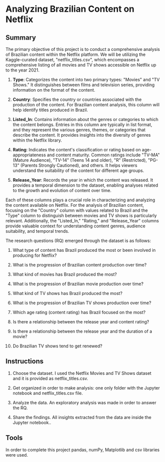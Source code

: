 # Analyzing Brazilian Content on Netflix

## Summary

The primary objective of this project is to conduct a comprehensive analysis of Brazilian content within the Netflix platform. We will be utilizing the Kaggle-curated dataset, "netflix_titles.csv",  which encompasses a comprehensive listing of all movies and TV shows accessible on Netflix up to the year 2021.

1. **Type**: Categorizes the content into two primary types: "Movies" and "TV Shows." It distinguishes between films and television series, providing information on the format of the content.

2. **Country**: Specifies the country or countries associated with the production of the content. For Brazilian content analysis, this column will help identify titles produced in Brazil.

3. **Listed_In**: Contains information about the genres or categories to which the content belongs. Entries in this column are typically in list format, and they represent the various genres, themes, or categories that describe the content. It provides insights into the diversity of genres within the Netflix library.

4. **Rating**: Indicates the content's classification or rating based on age-appropriateness and content maturity. Common ratings include "TV-MA" (Mature Audience), "TV-14" (Teens 14 and older), "R" (Restricted), "PG-13" (Parents Strongly Cautioned), and others. It helps viewers understand the suitability of the content for different age groups.

5. **Release_Year**: Records the year in which the content was released. It provides a temporal dimension to the dataset, enabling analyses related to the growth and evolution of content over time.

Each of these columns plays a crucial role in characterizing and analyzing the content available on Netflix. For the analysis of Brazilian content, focusing on the "Country" column with values related to Brazil and the "Type" column to distinguish between movies and TV shows is particularly relevant. Additionally, the "Listed_In," "Rating," and "Release_Year" columns provide valuable context for understanding content genres, audience suitability, and temporal trends.

The research questions (RQ) emerged through the dataset is as follows:

1. What type of content has Brazil produced the most or been involved in producing for Netflix?

2. What is the progression of Brazilian content production over time?

3. What kind of movies has Brazil produced the most?

4. What is the progression of Brazilian movie production over time?

5. What kind of TV shows has Brazil produced the most?

6. What is the progression of Brazilian TV shows production over time?

7. Which age rating (content rating) has Brazil focused on the most?

8. Is there a relationship between the release year and content rating?

9. Is there a relationship between the release year and the duration of a movie?

10. Do Brazilian TV shows tend to get renewed?

## Instructions

1. Choose the dataset. I used the Netflix Movies and TV Shows dataset and it is provided as netflix_titles.csv.

2. Get organized in order to make analysis: one only folder with the Jupyter notebook and netflix_titles.csv file.

3. Analyze the data. An exploratory analysis was made in order to answer the RQ.

4. Share the findings. All insights extracted from the data are inside the Jupyter notebook..

## Tools 

In order to complete this project pandas, numPy, Matplotlib and csv libraries were used.

